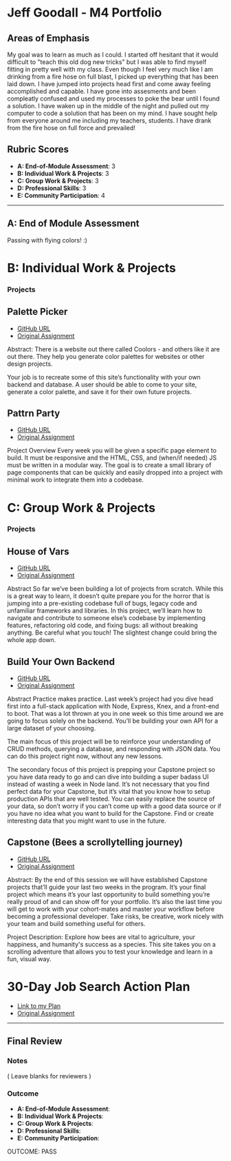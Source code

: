 # Jeff Goodall - M4 Portfolio

## Areas of Emphasis

My goal was to learn as much as I could. I started off hesitant that it would difficult to "teach this old dog new tricks" but I was able to find myself fitting in pretty well with my class. Even though I feel very much like I am drinking from a fire hose on full blast, I picked up everything that has been laid down. I have jumped into projects head first and come away feeling accomplished and capable. I have gone into assesments and been compleatly confused and used my processes to poke the bear until I found a solution. I have waken up in the middle of the night and pulled out my computer to code a solution that has been on my mind. I have sought help from everyone around me including my teachers, students. I have drank from the fire hose on full force and prevailed!

## Rubric Scores

* **A: End-of-Module Assessment**: 3
* **B: Individual Work & Projects**: 3
* **C: Group Work & Projects**: 3
* **D: Professional Skills**: 3
* **E: Community Participation**: 4

-----------------------

## A: End of Module Assessment

Passing with flying colors! :)

# B: Individual Work & Projects

### Projects

## Palette Picker

* [GitHub URL](https://github.com/goodalls/palette-picker)
* [Original Assignment](http://frontend.turing.io/projects/palette-picker.html)

Abstract:
There is a website out there called Coolors - and others like it are out there. They help you generate color palettes for websites or other design projects.

Your job is to recreate some of this site’s functionality with your own backend and database. A user should be able to come to your site, generate a color palette, and save it for their own future projects.

## Pattrn Party

* [GitHub URL](https://github.com/goodalls/pattrn-party)
* [Original Assignment](http://frontend.turing.io/projects/pattrn-party.html)

Project Overview
Every week you will be given a specific page element to build. It must be responsive and the HTML, CSS, and (when/if needed) JS must be written in a modular way. The goal is to create a small library of page components that can be quickly and easily dropped into a project with minimal work to integrate them into a codebase.

# C: Group Work & Projects

### Projects

## House of Vars

* [GitHub URL](https://github.com/goodalls/refined-github-1)
* [Original Assignment](http://frontend.turing.io/projects/house-of-vars.html)

Abstract
So far we’ve been building a lot of projects from scratch. While this is a great way to learn, it doesn’t quite prepare you for the horror that is jumping into a pre-existing codebase full of bugs, legacy code and unfamiliar frameworks and libraries. In this project, we’ll learn how to navigate and contribute to someone else’s codebase by implementing features, refactoring old code, and fixing bugs: all without breaking anything. Be careful what you touch! The slightest change could bring the whole app down.

## Build Your Own Backend

* [GitHub URL](https://github.com/goodalls/byob)
* [Original Assignment](http://frontend.turing.io/projects/build-your-own-backend.html)

Abstract
Practice makes practice. Last week’s project had you dive head first into a full-stack application with Node, Express, Knex, and a front-end to boot. That was a lot thrown at you in one week so this time around we are going to focus solely on the backend. You’ll be building your own API for a large dataset of your choosing.

The main focus of this project will be to reinforce your understanding of CRUD methods, querying a database, and responding with JSON data. You can do this project right now, without any new lessons.

The secondary focus of this project is prepping your Capstone project so you have data ready to go and can dive into building a super badass UI instead of wasting a week in Node land. It’s not necessary that you find perfect data for your Capstone, but it’s vital that you know how to setup production APIs that are well tested. You can easily replace the source of your data, so don’t worry if you can’t come up with a good data source or if you have no idea what you want to build for the Capstone. Find or create interesting data that you might want to use in the future.

## Capstone (Bees a scrollytelling journey)

* [GitHub URL](https://github.com/goodalls/bees-scrollytelling)
* [Original Assignment](http://frontend.turing.io/projects/capstone.html)

Abstract:
By the end of this session we will have established Capstone projects that’ll guide your last two weeks in the program. It’s your final project which means it’s your last opportunity to build something you’re really proud of and can show off for your portfolio. It’s also the last time you will get to work with your cohort-mates and master your workflow before becoming a professional developer. Take risks, be creative, work nicely with your team and build something useful for others.

Project Description:
Explore how bees are vital to agriculture, your happiness, and humanity's success as a species. This site takes you on a scrolling adventure that allows you to test your knowledge and learn in a fun, visual way.

# 30-Day Job Search Action Plan

* [Link to my Plan](https://calendar.google.com/calendar?cid=cmV5Z29vZGFsbEBnbWFpbC5jb20)
* [Original Assignment](https://github.com/turingschool/career-development-curriculum/blob/master/module_four/post_grad_plan.md)

------------------

## Final Review

### Notes

( Leave blanks for reviewers )

### Outcome


* **A: End-of-Module Assessment**: 
* **B: Individual Work & Projects**: 
* **C: Group Work & Projects**: 
* **D: Professional Skills**: 
* **E: Community Participation**: 

OUTCOME: PASS
